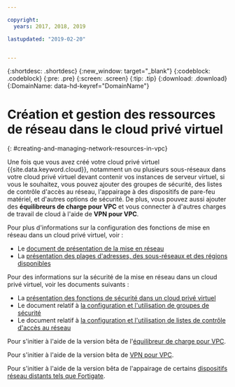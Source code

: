 ```yaml
---

copyright:
  years: 2017, 2018, 2019

lastupdated: "2019-02-20"


---
```


{:shortdesc: .shortdesc}
{:new_window: target="_blank"}
{:codeblock: .codeblock}
{:pre: .pre}
{:screen: .screen}
{:tip: .tip}
{:download: .download}
{:DomainName: data-hd-keyref="DomainName"}

# Création et gestion des ressources de réseau dans le cloud privé virtuel 
{: #creating-and-managing-network-resources-in-vpc}

Une fois que vous avez créé votre cloud privé virtuel {{site.data.keyword.cloud}}, notamment un ou plusieurs sous-réseaux dans votre cloud privé virtuel devant contenir vos instances de serveur virtuel, si vous le souhaitez, vous pouvez ajouter des groupes de sécurité, des listes de contrôle d'accès au réseau, l'appairage à des dispositifs de pare-feu matériel, et d'autres options de sécurité. De plus, vous pouvez aussi ajouter des **équilibreurs de charge pour VPC** et vous connecter à d'autres charges de travail de cloud à l'aide de **VPN pour VPC**.

Pour plus d'informations sur la configuration des fonctions de mise en réseau dans un cloud privé virtuel, voir : 
 * Le [document de présentation de la mise en réseau](https://{DomainName}/docs/infrastructure/vpc-network?topic=vpc-network-about-networking-for-vpc)
 * La [présentation des plages d'adresses, des sous-réseaux et des régions disponibles](docs/infrastructure/vpc-network?topic=vpc-network-working-with-ip-address-ranges-address-prefixes-regions-and-subnets)

Pour des informations sur la sécurité de la mise en réseau dans un cloud privé virtuel, voir les documents suivants : 
* La [présentation des fonctions de sécurité dans un cloud privé virtuel](https://{DomainName}/docs/infrastructure/vpc-network?topic=vpc-network-security-in-your-ibm-cloud-vpc)
* Le document relatif à [la configuration et l'utilisation de groupes de sécurité](/docs/infrastructure/vpc-network?topic=vpc-network-updating-the-default-security-group)
* Le document relatif à [la configuration et l'utilisation de listes de contrôle d'accès au réseau](https://{DomainName}/docs/infrastructure/vpc-network?topic=vpc-network-setting-up-network-acls-using-the-cli)

Pour s'initier à l'aide de la version bêta de l'[équilibreur de charge pour VPC](https://{DomainName}/docs/infrastructure/vpc-network?topic=vpc-network--beta-using-load-balancers-in-ibm-cloud-vpc).

Pour s'initier à l'aide de la version bêta de [VPN pour VPC](https://{DomainName}/docs/infrastructure/vpc-network?topic=vpc-network--beta-using-vpn-with-your-vpc).

Pour s'initier à l'aide de la version bêta de l'appairage de certains [dispositifs réseau distants tels que Fortigate](https://{DomainName}/docs/infrastructure/vpc-network?topic=vpc-network-creating-a-secure-connection-with-a-remote-fortigate-peer).
